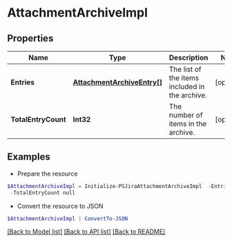 # AttachmentArchiveImpl
## Properties

Name | Type | Description | Notes
------------ | ------------- | ------------- | -------------
**Entries** | [**AttachmentArchiveEntry[]**](AttachmentArchiveEntry.md) | The list of the items included in the archive. | [optional] 
**TotalEntryCount** | **Int32** | The number of items in the archive. | [optional] 

## Examples

- Prepare the resource
```powershell
$AttachmentArchiveImpl = Initialize-PSJiraAttachmentArchiveImpl  -Entries null `
 -TotalEntryCount null
```

- Convert the resource to JSON
```powershell
$AttachmentArchiveImpl | ConvertTo-JSON
```

[[Back to Model list]](../README.md#documentation-for-models) [[Back to API list]](../README.md#documentation-for-api-endpoints) [[Back to README]](../README.md)

